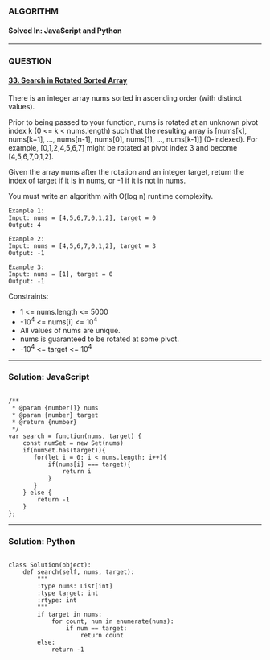### ALGORITHM
#### Solved In: JavaScript and Python
-----
### QUESTION

#### [33. Search in Rotated Sorted Array](https://leetcode.com/problems/search-in-rotated-sorted-array/)

There is an integer array nums sorted in ascending order (with distinct values).

Prior to being passed to your function, nums is rotated at an unknown pivot index k (0 <= k < nums.length) such that the resulting array is [nums[k], nums[k+1], ..., nums[n-1], nums[0], nums[1], ..., nums[k-1]] (0-indexed). For example, [0,1,2,4,5,6,7] might be rotated at pivot index 3 and become [4,5,6,7,0,1,2].

Given the array nums after the rotation and an integer target, return the index of target if it is in nums, or -1 if it is not in nums.

You must write an algorithm with O(log n) runtime complexity.


``` 
Example 1:
Input: nums = [4,5,6,7,0,1,2], target = 0
Output: 4

Example 2:
Input: nums = [4,5,6,7,0,1,2], target = 3
Output: -1

Example 3:
Input: nums = [1], target = 0
Output: -1
```

Constraints:

* 1 <= nums.length <= 5000
* -10<sup>4</sup> <= nums[i] <= 10<sup>4</sup>
* All values of nums are unique.
* nums is guaranteed to be rotated at some pivot.
* -10<sup>4</sup> <= target <= 10<sup>4</sup>

-----

### Solution: JavaScript

```

/**
 * @param {number[]} nums
 * @param {number} target
 * @return {number}
 */
var search = function(nums, target) {
    const numSet = new Set(nums)
    if(numSet.has(target)){
       for(let i = 0; i < nums.length; i++){
           if(nums[i] === target){
               return i
           }
       }
    } else {
        return -1
    }
};

```

-----

### Solution: Python

```

class Solution(object):
    def search(self, nums, target):
        """
        :type nums: List[int]
        :type target: int
        :rtype: int
        """
        if target in nums:
            for count, num in enumerate(nums):
                if num == target:
                    return count
        else:
            return -1
        
```
